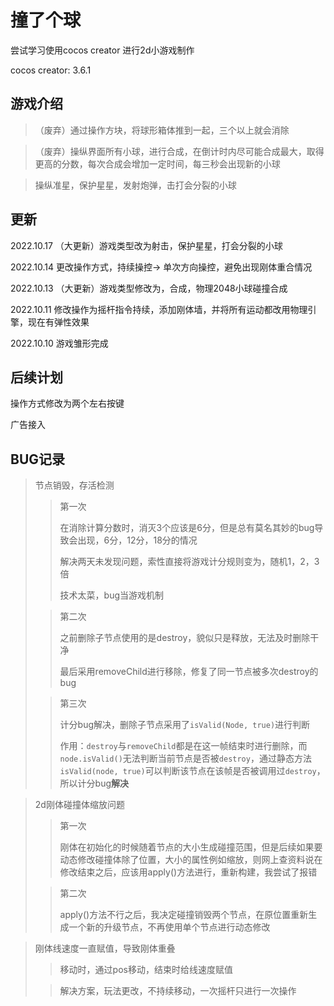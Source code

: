 # 撞了个球

尝试学习使用cocos creator 进行2d小游戏制作

cocos creator: 3.6.1

## 游戏介绍

> （废弃）通过操作方块，将球形箱体推到一起，三个以上就会消除

> （废弃）操纵界面所有小球，进行合成，在倒计时内尽可能合成最大，取得更高的分数，每次合成会增加一定时间，每三秒会出现新的小球 

> 操纵准星，保护星星，发射炮弹，击打会分裂的小球

## 更新

2022.10.17 （大更新）游戏类型改为射击，保护星星，打会分裂的小球

2022.10.14 更改操作方式，持续操控-> 单次方向操控，避免出现刚体重合情况

2022.10.13 （大更新）游戏类型修改为，合成，物理2048小球碰撞合成

2022.10.11 修改操作为摇杆指令持续，添加刚体墙，并将所有运动都改用物理引擎，现在有弹性效果

2022.10.10 游戏雏形完成



## 后续计划

操作方式修改为两个左右按键

广告接入

## BUG记录

> 节点销毁，存活检测
>
> > 第一次
> >
> > 在消除计算分数时，消灭3个应该是6分，但是总有莫名其妙的bug导致会出现，6分，12分，18分的情况
> >
> > 解决两天未发现问题，索性直接将游戏计分规则变为，随机1，2，3倍
> >
> > 技术太菜，bug当游戏机制
>
> >第二次
> >
> >之前删除子节点使用的是destroy，貌似只是释放，无法及时删除干净
> >
> >最后采用removeChild进行移除，修复了同一节点被多次destroy的bug
>
> > 第三次
> >
> > 计分bug解决，删除子节点采用了`isValid(Node, true)`进行判断
> >
> > 作用：`destroy`与`removeChild`都是在这一帧结束时进行删除，而`node.isValid()`无法判断当前节点是否被`destroy`，通过静态方法`isValid(node, true)`可以判断该节点在该帧是否被调用过`destroy`，所以计分bug**解决**

> 2d刚体碰撞体缩放问题
>
> >第一次
> >
> >刚体在初始化的时候随着节点的大小生成碰撞范围，但是后续如果要动态修改碰撞体除了位置，大小的属性例如缩放，则网上查资料说在修改结束之后，应该用apply()方法进行，重新构建，我尝试了报错
>
> > 第二次
> >
> > apply()方法不行之后，我决定碰撞销毁两个节点，在原位置重新生成一个新的升级节点，不再使用单个节点进行动态修改

> 刚体线速度一直赋值，导致刚体重叠
>
> > 移动时，通过pos移动，结束时给线速度赋值
>
> > 解决方案，玩法更改，不持续移动，一次摇杆只进行一次操作

